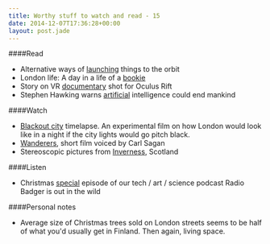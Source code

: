 ```yaml
---
title: Worthy stuff to watch and read - 15
date: 2014-12-07T17:36:28+00:00
layout: post.jade
---
```


####Read

* Alternative ways of [launching](https://en.wikipedia.org/wiki/Non-rocket_spacelaunch) things to the orbit
* London life: A day in a life of a [bookie](https://www.contributoria.com/issue/2014-12/544128ff96bd93a404000051)
* Story on VR [documentary](https://www.theverge.com/2014/10/28/7078925/zero-point-vr-oculus-rift-documentary-released) shot for Oculus Rift
* Stephen Hawking warns [artificial](http://www.bbc.co.uk/news/technology-30290540) intelligence could end mankind

####Watch

* [Blackout city](https://vimeo.com/113287920) timelapse. An experimental film on how London would look like in a night if the city lights would go pitch black.
* [Wanderers](https://vimeo.com/108650530), short film voiced by Carl Sagan
* Stereoscopic pictures from [Inverness](https://www.flickr.com/photos/karismafilms/sets/72157647322011153/), Scotland

####Listen

* Christmas [special](http://radiobadger.com/posts/2014-12-05.html) episode of our tech / art / science podcast Radio Badger is out in the wild

####Personal notes

* Average size of Christmas trees sold on London streets seems to be half of what you'd usually get in Finland. Then again, living space.

